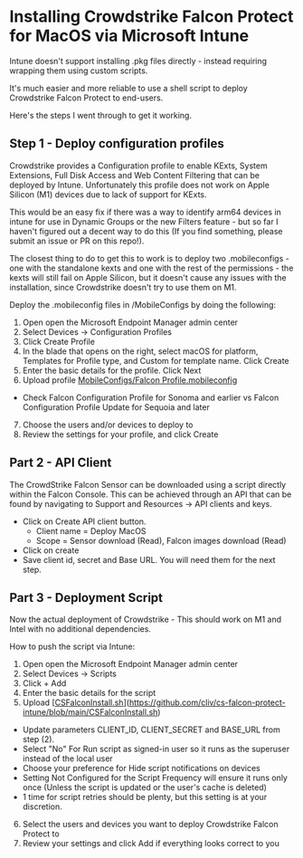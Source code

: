 # Installing Crowdstrike Falcon Protect for MacOS via Microsoft Intune
Intune doesn't support installing .pkg files directly - instead requiring wrapping them using custom scripts.

It's much easier and more reliable to use a shell script to deploy Crowdstrike Falcon Protect to end-users.

Here's the steps I went through to get it working.

## Step 1 - Deploy configuration profiles
Crowdstrike provides a Configuration profile to enable KExts, System Extensions, Full Disk Access and Web Content Filtering that can be deployed by Intune. Unfortunately this profile does not work on Apple Silicon (M1) devices due to lack of support for KExts.

This would be an easy fix if there was a way to identify arm64 devices in intune for use in Dynamic Groups or the new Filters feature - but so far I haven't figured out a decent way to do this (If you find something, please submit an issue or PR on this repo!).

The closest thing to do to get this to work is to deploy two .mobileconfigs - one with the standalone kexts and one with the rest of the permissions - the kexts will still fail on Apple Silicon, but it doesn't cause any issues with the installation, since Crowdstrike doesn't try to use them on M1.

Deploy the .mobileconfig files in /MobileConfigs by doing the following:

1. Open open the Microsoft Endpoint Manager admin center
2. Select Devices -> Configuration Profiles
3. Click Create Profile
4. In the blade that opens on the right, select macOS for platform, Templates for Profile type, and Custom for template name. Click Create
5. Enter the basic details for the profile. Click Next
6. Upload profile [MobileConfigs/Falcon Profile.mobileconfig](https://supportportal.crowdstrike.com/s/article/ka16T000000wtMWQAY)
* Check Falcon Configuration Profile for Sonoma and earlier vs Falcon Configuration Profile Update for Sequoia and later
7. Choose the users and/or devices to deploy to
8. Review the settings for your profile, and click Create

## Part 2 - API Client

The CrowdStrike Falcon Sensor can be downloaded using a script directly within the Falcon Console. This can be achieved through an API that can be found by navigating to Support and Resources → API clients and keys. 

* Click on Create API client button.
  * Client name = Deploy MacOS
  * Scope = Sensor download (Read), Falcon images download (Read)
* Click on create
* Save client id, secret and Base URL. You will need them for the next step.


## Part 3 - Deployment Script

Now the actual deployment of Crowdstrike - This should work on M1 and Intel with no additional dependencies.

How to push the script via Intune:

1. Open open the Microsoft Endpoint Manager admin center
2. Select Devices -> Scripts
3. Click + Add
4. Enter the basic details for the script
5. Upload [[CSFalconInstall.sh](https://github.com/cliv/cs-falcon-protect-intune?tab=readme-ov-file#:~:text=Upload-,CSFalconInstall.sh,-Select%20%22No%22%20For)](https://github.com/cliv/cs-falcon-protect-intune/blob/main/CSFalconInstall.sh)
* Update parameters CLIENT_ID, CLIENT_SECRET and BASE_URL from step (2).
* Select "No" For Run script as signed-in user so it runs as the superuser instead of the local user
* Choose your preference for Hide script notifications on devices
* Setting Not Configured for the Script Frequency will ensure it runs only once (Unless the script is updated or the user's cache is deleted)
* 1 time for script retries should be plenty, but this setting is at your discretion.
6. Select the users and devices you want to deploy Crowdstrike Falcon Protect to
7. Review your settings and click Add if everything looks correct to you
